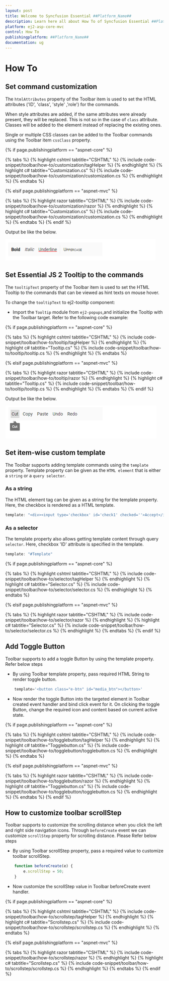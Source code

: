 ```yaml
---
layout: post
title: Welcome to Syncfusion Essential ##Platform_Name##
description: Learn here all about How To of Syncfusion Essential ##Platform_Name## widgets based on HTML5 and jQuery.
platform: ej2-asp-core-mvc
control: How To
publishingplatform: ##Platform_Name##
documentation: ug
---
```



# How To

## Set command customization

The `htmlAttributes` property of the Toolbar item is used to set the HTML attributes ('ID', 'class', 'style' ,'role') for the commands.

When style attributes are added, if the same attributes were already present, they will be replaced. This is not so in the case of `class` attribute. Classes will be added to the element instead of replacing the existing ones.

Single or multiple CSS classes can be added to the Toolbar commands using the Toolbar item `cssClass` property.

{% if page.publishingplatform == "aspnet-core" %}

{% tabs %}
{% highlight cshtml tabtitle="CSHTML" %}
{% include code-snippet/toolbar/how-to/customization/tagHelper %}
{% endhighlight %}
{% highlight c# tabtitle="Customization.cs" %}
{% include code-snippet/toolbar/how-to/customization/customization.cs %}
{% endhighlight %}
{% endtabs %}

{% elsif page.publishingplatform == "aspnet-mvc" %}

{% tabs %}
{% highlight razor tabtitle="CSHTML" %}
{% include code-snippet/toolbar/how-to/customization/razor %}
{% endhighlight %}
{% highlight c# tabtitle="Customization.cs" %}
{% include code-snippet/toolbar/how-to/customization/customization.cs %}
{% endhighlight %}
{% endtabs %}
{% endif %}



Output be like the below.

![Toolbar Control with customized commands](./images/toolbar_command.PNG)

## Set Essential JS 2 Tooltip to the commands

The `tooltipText` property of the Toolbar item is used to set the HTML Tooltip to the commands that can be viewed as hint texts on mouse hover.

To change the `tooltipText` to ej2-tooltip component:

* Import the `Tooltip` module from `ej2-popups`,and initialize the Tooltip with the Toolbar target. Refer to the following code example:

{% if page.publishingplatform == "aspnet-core" %}

{% tabs %}
{% highlight cshtml tabtitle="CSHTML" %}
{% include code-snippet/toolbar/how-to/tooltip/tagHelper %}
{% endhighlight %}
{% highlight c# tabtitle="Tooltip.cs" %}
{% include code-snippet/toolbar/how-to/tooltip/tooltip.cs %}
{% endhighlight %}
{% endtabs %}

{% elsif page.publishingplatform == "aspnet-mvc" %}

{% tabs %}
{% highlight razor tabtitle="CSHTML" %}
{% include code-snippet/toolbar/how-to/tooltip/razor %}
{% endhighlight %}
{% highlight c# tabtitle="Tooltip.cs" %}
{% include code-snippet/toolbar/how-to/tooltip/tooltip.cs %}
{% endhighlight %}
{% endtabs %}
{% endif %}



Output be like the below.

![Toolbar Control with tooltip support](./images/toolbar_tooltip.PNG)

## Set item-wise custom template

The Toolbar supports adding template commands using the  `template` property. Template property can be given as the `HTML element` that is either a `string`  or a `query selector`.

### As a string

The HTML element tag can be given as a string for the template property. Here, the checkbox is rendered as a HTML template.

```typescript
template: "<div><input type='checkbox' id='check1' checked=''>Accept</input></div>"

```

### As a selector

The template property also allows getting template content through query `selector`. Here, checkbox 'ID' attribute is specified in the template.

```typescript
template: "#Template"

```

{% if page.publishingplatform == "aspnet-core" %}

{% tabs %}
{% highlight cshtml tabtitle="CSHTML" %}
{% include code-snippet/toolbar/how-to/selector/tagHelper %}
{% endhighlight %}
{% highlight c# tabtitle="Selector.cs" %}
{% include code-snippet/toolbar/how-to/selector/selector.cs %}
{% endhighlight %}
{% endtabs %}

{% elsif page.publishingplatform == "aspnet-mvc" %}

{% tabs %}
{% highlight razor tabtitle="CSHTML" %}
{% include code-snippet/toolbar/how-to/selector/razor %}
{% endhighlight %}
{% highlight c# tabtitle="Selector.cs" %}
{% include code-snippet/toolbar/how-to/selector/selector.cs %}
{% endhighlight %}
{% endtabs %}
{% endif %}



## Add Toggle Button

Toolbar supports to add a toggle Button by using the template property. Refer below steps

* By using Toolbar template property, pass required HTML String to render toggle button.

```typescript
    template='<button class="e-btn" id="media_btn"></button>'
```

* Now render the toggle Button into the targeted element in Toolbar created event handler and bind click event for it.
On clicking the toggle Button, change the required icon and content based on current active state.

{% if page.publishingplatform == "aspnet-core" %}

{% tabs %}
{% highlight cshtml tabtitle="CSHTML" %}
{% include code-snippet/toolbar/how-to/togglebutton/tagHelper %}
{% endhighlight %}
{% highlight c# tabtitle="Togglebutton.cs" %}
{% include code-snippet/toolbar/how-to/togglebutton/togglebutton.cs %}
{% endhighlight %}
{% endtabs %}

{% elsif page.publishingplatform == "aspnet-mvc" %}

{% tabs %}
{% highlight razor tabtitle="CSHTML" %}
{% include code-snippet/toolbar/how-to/togglebutton/razor %}
{% endhighlight %}
{% highlight c# tabtitle="Togglebutton.cs" %}
{% include code-snippet/toolbar/how-to/togglebutton/togglebutton.cs %}
{% endhighlight %}
{% endtabs %}
{% endif %}



## How to customize toolbar scrollStep

Toolbar supports to customize the scrolling distance when you click the left and right side navigation icons. Through `beforeCreate` event we can customize `scrollStep` property for scrolling distance. Please Refer below steps

* By using Toolbar scrollStep property, pass a required value to customize toolbar scrollStep.

```typescript
    function beforeCreate(e) {
        e.scrollStep = 50;
    }
```

* Now customize the scrollStep value in Toolbar beforeCreate event handler.

{% if page.publishingplatform == "aspnet-core" %}

{% tabs %}
{% highlight cshtml tabtitle="CSHTML" %}
{% include code-snippet/toolbar/how-to/scrollstep/tagHelper %}
{% endhighlight %}
{% highlight c# tabtitle="Scrollstep.cs" %}
{% include code-snippet/toolbar/how-to/scrollstep/scrollstep.cs %}
{% endhighlight %}
{% endtabs %}

{% elsif page.publishingplatform == "aspnet-mvc" %}

{% tabs %}
{% highlight razor tabtitle="CSHTML" %}
{% include code-snippet/toolbar/how-to/scrollstep/razor %}
{% endhighlight %}
{% highlight c# tabtitle="Scrollstep.cs" %}
{% include code-snippet/toolbar/how-to/scrollstep/scrollstep.cs %}
{% endhighlight %}
{% endtabs %}
{% endif %}

